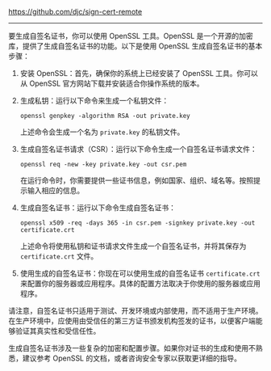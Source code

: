 https://github.com/djc/sign-cert-remote

----
要生成自签名证书，你可以使用 OpenSSL 工具。OpenSSL 是一个开源的加密库，提供了生成自签名证书的功能。以下是使用 OpenSSL 生成自签名证书的基本步骤：

1. 安装 OpenSSL：首先，确保你的系统上已经安装了 OpenSSL 工具。你可以从 OpenSSL 官方网站下载并安装适合你操作系统的版本。

2. 生成私钥：运行以下命令来生成一个私钥文件：

   ```shell
   openssl genpkey -algorithm RSA -out private.key
   ```

   上述命令会生成一个名为 `private.key` 的私钥文件。

3. 生成自签名证书请求（CSR）：运行以下命令生成一个自签名证书请求文件：

   ```shell
   openssl req -new -key private.key -out csr.pem
   ```

   在运行命令时，你需要提供一些证书信息，例如国家、组织、域名等。按照提示输入相应的信息。

4. 生成自签名证书：运行以下命令生成自签名证书：

   ```shell
   openssl x509 -req -days 365 -in csr.pem -signkey private.key -out certificate.crt
   ```

   上述命令将使用私钥和证书请求文件生成一个自签名证书，并将其保存为 `certificate.crt` 文件。

5. 使用生成的自签名证书：你现在可以使用生成的自签名证书 `certificate.crt` 来配置你的服务器或应用程序。具体的配置方法取决于你使用的服务器或应用程序。

请注意，自签名证书只适用于测试、开发环境或内部使用，而不适用于生产环境。在生产环境中，应使用由受信任的第三方证书颁发机构签发的证书，以便客户端能够验证其真实性和受信任性。

生成自签名证书涉及一些复杂的加密和配置步骤。如果你对证书的生成和使用不熟悉，建议参考 OpenSSL 的文档，或者咨询安全专家以获取更详细的指导。